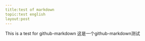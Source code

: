 ```yaml
---
title:test of markdown
topic:test english
layout:post
---
```

This is a test for github-markdown
这是一个github-markdown测试
